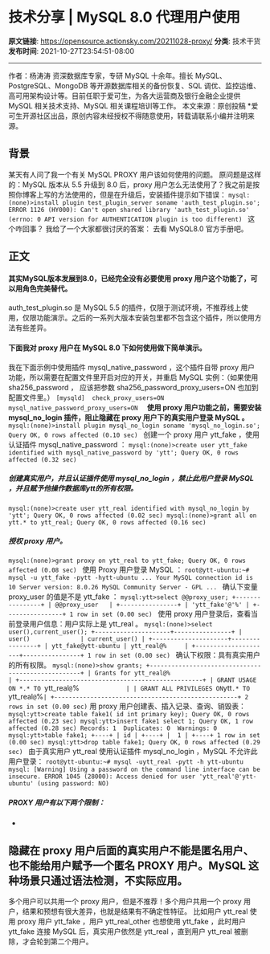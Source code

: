 # 技术分享 | MySQL 8.0 代理用户使用

**原文链接**: https://opensource.actionsky.com/20211028-proxy/
**分类**: 技术干货
**发布时间**: 2021-10-27T23:54:51-08:00

---

作者：杨涛涛
资深数据库专家，专研 MySQL 十余年。擅长 MySQL、PostgreSQL、MongoDB 等开源数据库相关的备份恢复、SQL 调优、监控运维、高可用架构设计等。目前任职于爱可生，为各大运营商及银行金融企业提供 MySQL 相关技术支持、MySQL 相关课程培训等工作。
本文来源：原创投稿
*爱可生开源社区出品，原创内容未经授权不得随意使用，转载请联系小编并注明来源。
## 背景
某天有人问了我一个有关 MySQL PROXY 用户该如何使用的问题。
原问题是这样的：MySQL 版本从 5.5 升级到 8.0 后，proxy 用户怎么无法使用了？我之前是按照你博客上写的方法使用的，但是在升级后，安装插件提示如下错误：
`mysql:(none)>install plugin test_plugin_server soname 'auth_test_plugin.so';
ERROR 1126 (HY000): Can't open shared library 'auth_test_plugin.so' (errno: 0 API version for AUTHENTICATION plugin is too different)
`
这个咋回事？
我给了一个大家都很讨厌的答案： 去看 MySQL8.0 官方手册吧。
## 正文
#### 其实MySQL版本发展到8.0，已经完全没有必要使用 proxy  用户这个功能了，可以用角色完美替代。
auth_test_plugin.so 是 MySQL 5.5 的插件，仅限于测试环境，不推荐线上使用，仅限功能演示。之后的一系列大版本安装包里都不包含这个插件，所以使用方法有些差异。
#### 下面我对 proxy 用户在 MySQL 8.0 下如何使用做下简单演示。
我在下面示例中使用插件 mysql_native_password ，这个插件自带 proxy 用户功能，所以需要在配置文件里开启对应的开关，并重启 MySQL 实例：（如果使用 sha256_password ， 应该把参数 sha256_password_proxy_users=ON 也加到配置文件里。）
`[mysqld] 
check_proxy_users=ON 
mysql_native_password_proxy_users=ON 
`
**使用 proxy 用户功能之前，需要安装 mysql_no_login 插件，阻止隐藏在 proxy 用户下的真实用户登录 MySQL 。**
`mysql:(none)>install plugin mysql_no_login soname 'mysql_no_login.so';
Query OK, 0 rows affected (0.10 sec)
`
创建一个 proxy 用户 ytt_fake ，使用认证插件 mysql_native_password ：
`mysql:(none)>create user ytt_fake identified with mysql_native_password by 'ytt';
Query OK, 0 rows affected (0.32 sec)
`
##### 创建真实用户，并且认证插件使用 mysql_no_login ，禁止此用户登录 MySQL ，并且赋予他操作数据库ytt的所有权限。
`mysql:(none)>create user ytt_real identified with mysql_no_login by 'ytt';
Query OK, 0 rows affected (0.02 sec)
mysql:(none)>grant all on ytt.* to ytt_real;
Query OK, 0 rows affected (0.16 sec)
`
##### 授权 proxy 用户。
`mysql:(none)>grant proxy on ytt_real to ytt_fake;
Query OK, 0 rows affected (0.08 sec)
`
使用 Proxy 用户登录 MySQL ：
`root@ytt-ubuntu:~# mysql -u ytt_fake -pytt -hytt-ubuntu
...
Your MySQL connection id is 10
Server version: 8.0.26 MySQL Community Server - GPL
...
`
确认下变量 proxy_user 的值是不是 ytt_fake ：
`mysql:ytt>select @@proxy_user;
+----------------+
| @@proxy_user   |
+----------------+
| 'ytt_fake'@'%' |
+----------------+
1 row in set (0.00 sec)
`
使用 proxy 用户登录后，查看当前登录用户信息：用户实际上是 ytt_real 。
`mysql:(none)>select user(),current_user();
+---------------------+----------------+
| user()              | current_user() |
+---------------------+----------------+
| ytt_fake@ytt-ubuntu | ytt_real@%     |
+---------------------+----------------+
1 row in set (0.00 sec)
`
确认下权限：具有真实用户的所有权限。
`mysql:(none)>show grants;
+---------------------------------------------------+
| Grants for ytt_real@%                             |
+---------------------------------------------------+
| GRANT USAGE ON *.* TO `ytt_real`@`%`              |
| GRANT ALL PRIVILEGES ON `ytt`.* TO `ytt_real`@`%` |
+---------------------------------------------------+
2 rows in set (0.00 sec)
`
用 proxy 用户创建表、插入记录、查询、销毁表：
`mysql:ytt>create table fake1( id int primary key);
Query OK, 0 rows affected (0.23 sec)
mysql:ytt>insert fake1 select 1;
Query OK, 1 row affected (0.28 sec)
Records: 1  Duplicates: 0  Warnings: 0
mysql:ytt>table fake1;
+----+
| id |
+----+
|  1 |
+----+
1 row in set (0.00 sec)
mysql:ytt>drop table fake1;
Query OK, 0 rows affected (0.29 sec)
`
由于真实用户 ytt_real 使用认证插件 mysql_no_login ，MySQL 不允许此用户登录：
`root@ytt-ubuntu:~# mysql -uytt_real -pytt -h ytt-ubuntu
mysql: [Warning] Using a password on the command line interface can be insecure.
ERROR 1045 (28000): Access denied for user 'ytt_real'@'ytt-ubuntu' (using password: NO)
`
##### PROXY 用户有以下两个限制：
- 
隐藏在 proxy 用户后面的真实用户不能是匿名用户、也不能给用户赋予一个匿名 PROXY 用户。MySQL 这种场景只通过语法检测，不实际应用。
- 
多个用户可以共用一个 proxy 用户，但是不推荐！多个用户共用一个 proxy 用户，结果和预想有很大差异，也就是结果有不确定性特征。 比如用户 ytt_real 使用 proxy 用户 ytt_fake ，用户 ytt_real_other 也想使用 ytt_fake ，此时用户 ytt_fake 连接 MySQL 后，真实用户依然是 ytt_real ，直到用户 ytt_real 被删除，才会轮到第二个用户。